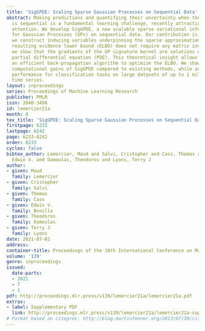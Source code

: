 ```yaml
---
title: 'SigGPDE: Scaling Sparse Gaussian Processes on Sequential Data'
abstract: Making predictions and quantifying their uncertainty when the input data
  is sequential is a fundamental learning challenge, recently attracting increasing
  attention. We develop SigGPDE, a new scalable sparse variational inference framework
  for Gaussian Processes (GPs) on sequential data. Our contribution is twofold. First,
  we construct inducing variables underpinning the sparse approximation so that the
  resulting evidence lower bound (ELBO) does not require any matrix inversion. Second,
  we show that the gradients of the GP signature kernel are solutions of a hyperbolic
  partial differential equation (PDE). This theoretical insight allows us to build
  an efficient back-propagation algorithm to optimize the ELBO. We showcase the significant
  computational gains of SigGPDE compared to existing methods, while achieving state-of-the-art
  performance for classification tasks on large datasets of up to 1 million multivariate
  time series.
layout: inproceedings
series: Proceedings of Machine Learning Research
publisher: PMLR
issn: 2640-3498
id: lemercier21a
month: 0
tex_title: 'SigGPDE: Scaling Sparse Gaussian Processes on Sequential Data'
firstpage: 6233
lastpage: 6242
page: 6233-6242
order: 6233
cycles: false
bibtex_author: Lemercier, Maud and Salvi, Cristopher and Cass, Thomas and Bonilla,
  Edwin V. and Damoulas, Theodoros and Lyons, Terry J
author:
- given: Maud
  family: Lemercier
- given: Cristopher
  family: Salvi
- given: Thomas
  family: Cass
- given: Edwin V.
  family: Bonilla
- given: Theodoros
  family: Damoulas
- given: Terry J
  family: Lyons
date: 2021-07-01
address:
container-title: Proceedings of the 38th International Conference on Machine Learning
volume: '139'
genre: inproceedings
issued:
  date-parts:
  - 2021
  - 7
  - 1
pdf: http://proceedings.mlr.press/v139/lemercier21a/lemercier21a.pdf
extras:
- label: Supplementary PDF
  link: http://proceedings.mlr.press/v139/lemercier21a/lemercier21a-supp.pdf
# Format based on citeproc: http://blog.martinfenner.org/2013/07/30/citeproc-yaml-for-bibliographies/
---
```

